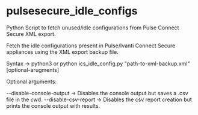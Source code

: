 # pulsesecure_idle_configs
Python Script to fetch unused/idle configurations from Pulse Connect Secure XML export.


Fetch the idle configurations present in Pulse/Ivanti Connect Secure appliances using the XML export backup file.

Syntax -> python3 or python ics_idle_config.py "path-to-xml-backup.xml" [optional-arugments]

Optional arguments:

--disable-console-output -> Disables the console output but saves a .csv file in the cwd.
--disable-csv-report -> Disables the csv report creation but prints the console output with results.
